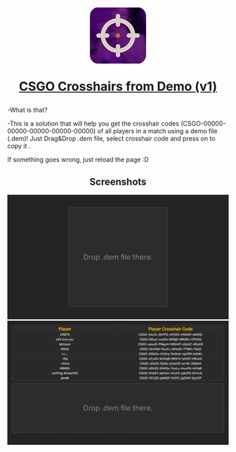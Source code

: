 <h1 align="center"><img class="" src="source/images/logo-git.png">
 
[CSGO Crosshairs from Demo (v1)](https://muztvforever.github.io/CSGO-Crosshair-From-Demo/)
</h1>
 


-What is that?

-This is a solution that will help you get the crosshair codes (CSGO-00000-00000-00000-00000-00000) of all players in a match using a demo file (.dem)!
Just Drag&Drop .dem file, select crosshair code and press on to copy it .

If something goes wrong, just reload the page :D

 


<h2 align="center">Screenshots</h2>

![StartScreen](source/images/start-screen.png)  
![StartScreen](source/images/end-screen.png)  
